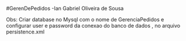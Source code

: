 #GerenDePedidos -Ian Gabriel Oliveira de Sousa 


Obs:
Criar database no Mysql  com o nome  de GerenciaPedidos 
e configurar user e password da conexao do banco de dados
 , no arquivo persistence.xml
